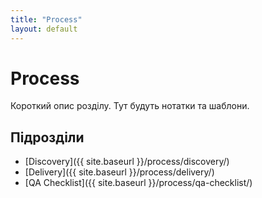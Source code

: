 ```yaml
---
title: "Process"
layout: default
---
```


# Process
Короткий опис розділу. Тут будуть нотатки та шаблони.

## Підрозділи
- [Discovery]({{ site.baseurl }}/process/discovery/)
- [Delivery]({{ site.baseurl }}/process/delivery/)
- [QA Checklist]({{ site.baseurl }}/process/qa-checklist/)
